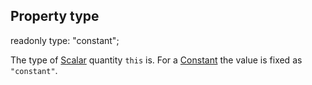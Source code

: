 ## Property type

<declaration>

readonly type: "constant";

</declaration>

The type of [Scalar](reference/v/0.2.1/core/definition/Scalar) quantity `this`
is. For a [Constant](reference/v/0.2.1/core/definitions/Constant) the value is
fixed as `"constant"`.